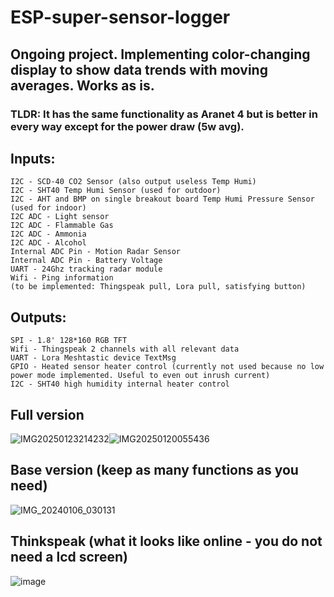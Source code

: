 # ESP-super-sensor-logger
## Ongoing project. Implementing color-changing display to show data trends with moving averages. Works as is.

### TLDR: It has the same functionality as Aranet 4 but is better in every way except for the power draw (5w avg).

## Inputs:
```
I2C - SCD-40 CO2 Sensor (also output useless Temp Humi)
I2C - SHT40 Temp Humi Sensor (used for outdoor)
I2C - AHT and BMP on single breakout board Temp Humi Pressure Sensor (used for indoor)
I2C ADC - Light sensor
I2C ADC - Flammable Gas
I2C ADC - Ammonia
I2C ADC - Alcohol
Internal ADC Pin - Motion Radar Sensor
Internal ADC Pin - Battery Voltage
UART - 24Ghz tracking radar module
Wifi - Ping information
(to be implemented: Thingspeak pull, Lora pull, satisfying button)
```
## Outputs:
```
SPI - 1.8' 128*160 RGB TFT
Wifi - Thingspeak 2 channels with all relevant data
UART - Lora Meshtastic device TextMsg
GPIO - Heated sensor heater control (currently not used because no low power mode implemented. Useful to even out inrush current)
I2C - SHT40 high humidity internal heater control
```
## Full version
![IMG20250123214232](https://github.com/user-attachments/assets/63ddce5b-fdc2-4448-b28c-1445d5279e69)![IMG20250120055436](https://github.com/user-attachments/assets/59c7867b-60c6-4e25-ab0c-042e1e38f310)

## Base version (keep as many functions as you need)
![IMG_20240106_030131](https://github.com/user-attachments/assets/f22f863a-58d5-4c2a-b65b-897ea5b9fbe5)
## Thinkspeak (what it looks like online - you do not need a lcd screen)
![image](https://github.com/user-attachments/assets/b335641a-826d-4358-9fc0-2c472b284a96)
